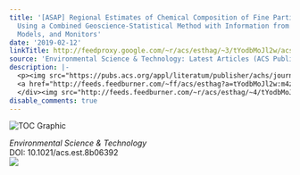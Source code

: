 ```yaml
---
title: '[ASAP] Regional Estimates of Chemical Composition of Fine Particulate Matter
  Using a Combined Geoscience-Statistical Method with Information from Satellites,
  Models, and Monitors'
date: '2019-02-12'
linkTitle: http://feedproxy.google.com/~r/acs/esthag/~3/tYodbMoJl2w/acs.est.8b06392
source: 'Environmental Science & Technology: Latest Articles (ACS Publications)'
description: |-
  <p><img src="https://pubs.acs.org/appl/literatum/publisher/achs/journals/content/esthag/0/esthag.ahead-of-print/acs.est.8b06392/20190212/images/medium/es-2018-06392k_0007.gif" alt="TOC Graphic"/></p><div><cite>Environmental Science & Technology</cite></div><div>DOI: 10.1021/acs.est.8b06392</div><div class="feedflare">
  <a href="http://feeds.feedburner.com/~ff/acs/esthag?a=tYodbMoJl2w:m4zLvYETeL0:yIl2AUoC8zA"><img src="http://feeds.feedburner.com/~ff/acs/esthag?d=yIl2AUoC8zA" border="0"></img></a>
  </div><img src="http://feeds.feedburner.com/~r/acs/esthag/~4/tYodbMoJl2w" height="1" width="1" ...
disable_comments: true
---
```

<p><img src="https://pubs.acs.org/appl/literatum/publisher/achs/journals/content/esthag/0/esthag.ahead-of-print/acs.est.8b06392/20190212/images/medium/es-2018-06392k_0007.gif" alt="TOC Graphic"/></p><div><cite>Environmental Science & Technology</cite></div><div>DOI: 10.1021/acs.est.8b06392</div><div class="feedflare">
<a href="http://feeds.feedburner.com/~ff/acs/esthag?a=tYodbMoJl2w:m4zLvYETeL0:yIl2AUoC8zA"><img src="http://feeds.feedburner.com/~ff/acs/esthag?d=yIl2AUoC8zA" border="0"></img></a>
</div><img src="http://feeds.feedburner.com/~r/acs/esthag/~4/tYodbMoJl2w" height="1" width="1" ...